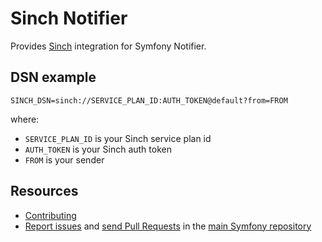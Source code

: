 Sinch Notifier
==============

Provides [Sinch](https://www.sinch.com) integration for Symfony Notifier.

DSN example
-----------

```
SINCH_DSN=sinch://SERVICE_PLAN_ID:AUTH_TOKEN@default?from=FROM
```

where:
 - `SERVICE_PLAN_ID` is your Sinch service plan id
 - `AUTH_TOKEN` is your Sinch auth token
 - `FROM` is your sender

Resources
---------

  * [Contributing](https://symfony.com/doc/current/contributing/index.html)
  * [Report issues](https://github.com/symfony/symfony/issues) and
    [send Pull Requests](https://github.com/symfony/symfony/pulls)
    in the [main Symfony repository](https://github.com/symfony/symfony)
